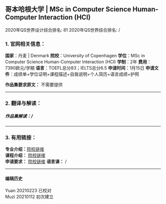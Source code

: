 ## 哥本哈根大学 | MSc in Computer Science Human-Computer Interaction (HCI)

2020年QS世界设计综合排名: 81
2020年QS世界综合排名: /  

### 1. 官网相关信息：
**国家**：丹麦 | Denmark
**院校**：University of Copenhagen
**学位**：MSc in Computer Science Human-Computer Interaction (HCI)
**学制**：2年
**费用**：7390欧元/学期
**语言**：TOEFL总分83；IELTS总分6.5
**申请时间**：1月15日
**申请文件**：成绩单+学位证明+课程描述+自我说明+个人简历+语言成绩+护照

**作品集要求原文：** 不需要提供

---

### 2. 翻译与解读：

##### 作品集解读：/

---


### 3. 有用链接：

**专业介绍：**[院校链接](https://studies.ku.dk/masters/computer-science/programme-structure/recommended_studytracks/hci/)  
**课程介绍：** [院校链接](https://studies.ku.dk/masters/computer-science/programme-structure/recommended_studytracks/hci/)  
**申请要求：** [院校链接](https://studies.ku.dk/masters/computer-science/admission-requirements/)
**语言课：** /

---


#### 编辑历史
Yuan 20210223 已校对  
Muzi 20210112 初次建立
